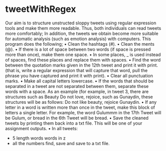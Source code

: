 # tweetWithRegex
Our aim is to structure unstructed sloppy tweets using regular expression tools and make them more readable. Thus, both individuals can read tweets more comfortably; In addition, the tweets we obtain become more suitable for automatic analysis (such as emotion analysis) with computers.
This program does the following;
• Clean the hashtags (#).
• Clean the ments (@).
• If there is a lot of space between two words (if space is pressed more than once), make them one space.
• In some places, _ is used instead of spaces, find these places and replace them with spaces.
• Find the word between the quotation marks given in the 12th tweet and print it with print. (that is, write a regular expression that will capture that word, pull the phrase you have captured and print it with print).
• Clear all punctuation marks.
• Make all capital letters lowercase.
• If the words that should be separated in a tweet are not separated between them, separate these words with a space. As an example (for example, in tweet 3, there are structures such as Beauty Do not love, rejoice, such as Gunaydin, these structures will be as follows: Do not like beauty, rejoice Gunaydin.
• If any letter in a word is written more than once in the tweet, make this block of letters a single letter. For example, the word Gulummm in the 17th Tweet will be Gulum, or bread in the 6th Tweet will be bread.
• Save the cleaned tweets by printing them back into a txt file. This will be one of your assignment outputs.
• In all tweets:
- 5 length words
words in z
- all the numbers
find, save and save to a txt file.
